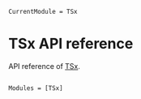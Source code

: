 ```@meta
CurrentModule = TSx
```

# TSx API reference

API reference of [TSx](https://github.com/xKDR/TSx.jl).

```@index
```

```@autodocs
Modules = [TSx]
```
